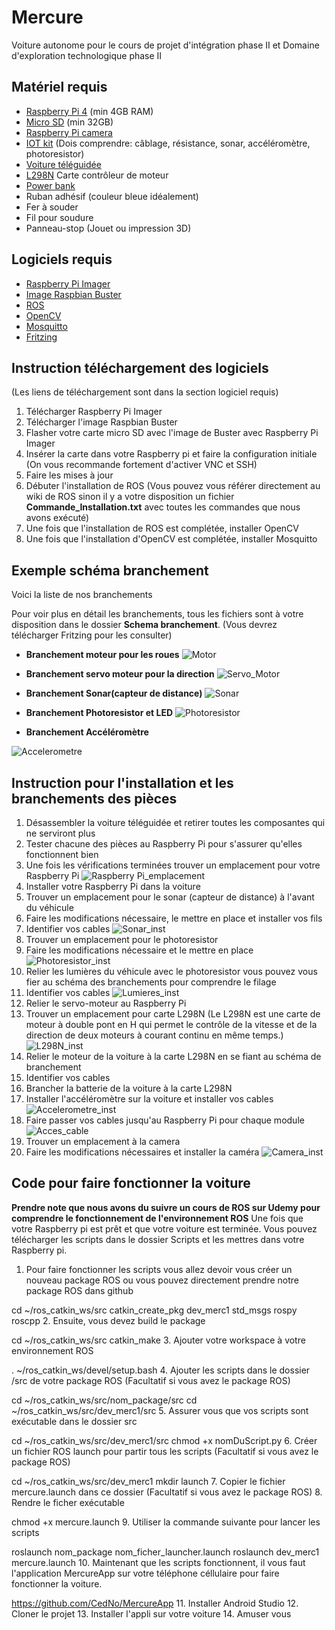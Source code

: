 # Mercure
Voiture autonome pour le cours de projet d'intégration phase II et Domaine d'exploration technologique phase II

## Matériel requis
- [Raspberry Pi 4](https://www.raspberrypi.com/products/raspberry-pi-4-model-b/) (min 4GB RAM)
- [Micro SD](https://www.amazon.ca/-/fr/SanDisk-SDSQXA1-128G-GN6MN-Carte-m%C3%A9moire-microSDXC/dp/B082WP62DV/ref=asc_df_B082WP62DV/?tag=cafrdeshadgo-20&linkCode=df0&hvadid=459547836665&hvpos=&hvnetw=g&hvrand=8851779057536802210&hvpone=&hvptwo=&hvqmt=&hvdev=c&hvdvcmdl=&hvlocint=&hvlocphy=9000552&hvtargid=pla-898437604698&psc=1) (min 32GB)
- [Raspberry Pi camera](https://www.amazon.ca/-/fr/SainSmart-Objectifs-fish-eye-Raspberry-Arduino/dp/B00N1YJKFS/ref=sr_1_15?keywords=raspberry+pi+camera&qid=1647363658&sprefix=raspberry+pi+came%2Caps%2C57&sr=8-15)
- [IOT kit](https://www.amazon.ca/-/fr/d%C3%A9marrage-Raspberry-tutoriels-d%C3%A9taill%C3%A9s-dexp%C3%A9rimentation/dp/B06W54L7B5/ref=sr_1_15?keywords=iot+kit&qid=1647363695&sprefix=iot+k%2Caps%2C59&sr=8-15) (Dois comprendre: câblage, résistance, sonar, accéléromètre, photoresistor)
- [Voiture téléguidée](https://www.amazon.ca/-/fr/perseids-Voiture-tout-terrain-t%C3%A9l%C3%A9command%C3%A9e-vitesse/dp/B08F3DY6RC/ref=sr_1_17?crid=2768RHPZXIO62&keywords=rc%2Bcar%2Bjeep&qid=1647363604&sprefix=rc%2Bcar%2Bjee%2Caps%2C71&sr=8-17&th=1)
- [L298N](https://www.amazon.ca/Moteur-contr%C3%B4leur-H-bridge-disques-contr%C3%B4le/dp/B07G81G3BP/ref=sr_1_2_sspa?keywords=l298n&qid=1647363362&sprefix=%2Caps%2C42&sr=8-2-spons&psc=1&smid=A36ZH2MCHPKXUA&spLa=ZW5jcnlwdGVkUXVhbGlmaWVyPUEzVlJPOVU1TlpJRVgyJmVuY3J5cHRlZElkPUEwODM2MDM2WVM2TlVINEk3QzdYJmVuY3J5cHRlZEFkSWQ9QTA2OTM3OTkxNUJaR08zSDdKNTA3JndpZGdldE5hbWU9c3BfYXRmJmFjdGlvbj1jbGlja1JlZGlyZWN0JmRvTm90TG9nQ2xpY2s9dHJ1ZQ==) Carte contrôleur de moteur
- [Power bank](https://www.amazon.ca/-/fr/Batterie-compacte-PowerCore-batteries-technologie/dp/B0194WDVHI/ref=sr_1_6?crid=3V3TPE8KR7TOD&keywords=power+bank+anker&qid=1647986060&s=electronics&sprefix=power+bank+a%2Celectronics%2C60&sr=1-6)
- Ruban adhésif (couleur bleue idéalement)
- Fer à souder
- Fil pour soudure
- Panneau-stop (Jouet ou impression 3D)

## Logiciels requis
- [Raspberry Pi Imager](https://www.raspberrypi.com/software/)
- [Image Raspbian Buster](https://www.raspberrypi.com/software/operating-systems/)
- [ROS](http://wiki.ros.org/ROSberryPi/Installing%20ROS%20Kinetic%20on%20the%20Raspberry%20Pi)
- [OpenCV](https://qengineering.eu/install-opencv-4.5-on-raspberry-pi-4.html)
- [Mosquitto](https://xperimentia.com/2015/08/20/installing-mosquitto-mqtt-broker-on-raspberry-pi-with-websockets/)
- [Fritzing](https://fritzing.org/download/)

## Instruction téléchargement des logiciels
(Les liens de téléchargement sont dans la section logiciel requis)
1. Télécharger Raspberry Pi Imager 
2. Télécharger l'image Raspbian Buster
3. Flasher votre carte micro SD avec l'image de Buster avec Raspberry Pi Imager
4. Insérer la carte dans votre Raspberry pi et faire la configuration initiale (On vous recommande fortement d'activer VNC et SSH)
5. Faire les mises à jour
6. Débuter l'installation de ROS (Vous pouvez vous référer directement au wiki de ROS sinon il y a votre disposition un fichier **Commande_Installation.txt** avec toutes les commandes que nous avons exécuté)
7. Une fois que l'installation de ROS est complétée, installer OpenCV
8. Une fois que l'installation d'OpenCV est complétée, installer Mosquitto

## Exemple schéma branchement
Voici la liste de nos branchements

Pour voir plus en détail les branchements, tous les fichiers sont à votre disposition dans le dossier **Schema branchement**. (Vous devrez télécharger Fritzing pour les consulter)


- **Branchement moteur pour les roues**
![Motor](/Schema%20branchement/image/Motor.png)

- **Branchement servo moteur pour la direction**
![Servo_Motor](/Schema%20branchement/image/Servo_Motor.png)

- **Branchement Sonar(capteur de distance)**
![Sonar](/Schema%20branchement/image/Sonar.png)

- **Branchement Photoresistor et LED**
![Photoresistor](/Schema%20branchement/image/Photoresistor.png)

- **Branchement Accéléromètre**

![Accelerometre](/Schema%20branchement/image/accelerometre.png)

## Instruction pour l'installation et les branchements des pièces
1. Désassembler la voiture téléguidée et retirer toutes les composantes qui ne serviront plus
2. Tester chacune des pièces au Raspberry Pi pour s'assurer qu'elles fonctionnent bien
3. Une fois les vérifications terminées trouver un emplacement pour votre Raspberry Pi
![Raspberry Pi_emplacement](/Image_Mercure/raspberryPi.jpg)
5. Installer votre Raspberry Pi dans la voiture
6. Trouver un emplacement pour le sonar (capteur de distance) à l'avant du véhicule
7. Faire les modifications nécessaire, le mettre en place et installer vos fils
8. Identifier vos cables
![Sonar_inst](/Image_Mercure/sonar.jpg)
7. Trouver un emplacement pour le photoresistor
8. Faire les modifications nécessaire et le mettre en place
![Photoresistor_inst](/Image_Mercure/photoresistor_inst.png)
9. Relier les lumières du véhicule avec le photoresistor vous pouvez vous fier au schéma des branchements pour comprendre le filage
10. Identifier vos cables
![Lumieres_inst](/Image_Mercure/lumieres_inst.png)
11. Relier le servo-moteur au Raspberry Pi
12. Trouver un emplacement pour carte L298N (Le L298N est une carte de moteur à double pont en H qui permet le contrôle de la vitesse et de la direction de deux moteurs à courant continu en même temps.)
![L298N_inst](/Image_Mercure/L298N.jpg)
14. Relier le moteur de la voiture à la carte L298N en se fiant au schéma de branchement
15. Identifier vos cables
16. Brancher la batterie de la voiture à la carte L298N
17. Installer l'accéléromètre sur la voiture et installer vos cables
![Accelerometre_inst](/Image_Mercure/accelerometre.jpg)
18. Faire passer vos cables jusqu'au Raspberry Pi pour chaque module
![Acces_cable](/Image_Mercure/cable_management.jpg)
19. Trouver un emplacement à la camera
20. Faire les modifications nécessaires et installer la caméra
![Camera_inst](/Image_Mercure/camera.jpg)

## Code pour faire fonctionner la voiture
**Prendre note que nous avons du suivre un cours de ROS sur Udemy pour comprendre le fonctionnement de l'environnement ROS**
Une fois que votre Raspberry pi est prêt et que votre voiture est terminée. Vous pouvez télécharger les scripts dans le dossier Scripts et les mettres dans votre Raspberry pi.

1. Pour faire fonctionner les scripts vous allez devoir vous créer un nouveau package ROS ou vous pouvez directement prendre notre package ROS dans github

cd ~/ros_catkin_ws/src
catkin_create_pkg dev_merc1 std_msgs rospy roscpp
2. Ensuite, vous devez build le package

cd ~/ros_catkin_ws/src
catkin_make
3. Ajouter votre workspace à votre environnement ROS

. ~/ros_catkin_ws/devel/setup.bash
4. Ajouter les scripts dans le dossier /src de votre package ROS (Facultatif si vous avez le package ROS)

cd ~/ros_catkin_ws/src/nom_package/src
cd ~/ros_catkin_ws/src/dev_merc1/src
5. Assurer vous que vos scripts sont exécutable dans le dossier src

cd ~/ros_catkin_ws/src/dev_merc1/src
chmod +x nomDuScript.py
6. Créer un fichier ROS launch pour partir tous les scripts (Facultatif si vous avez le package ROS)

cd ~/ros_catkin_ws/src/dev_merc1
mkdir launch
7. Copier le fichier mercure.launch dans ce dossier (Facultatif si vous avez le package ROS)
8. Rendre le ficher exécutable

chmod +x mercure.launch
9. Utiliser la commande suivante pour lancer les scripts

roslaunch nom_package nom_ficher_launcher.launch
roslaunch dev_merc1 mercure.launch
10. Maintenant que les scripts fonctionnent, il vous faut l'application MercureApp sur votre téléphone céllulaire pour faire fonctionner la voiture.

https://github.com/CedNo/MercureApp
11. Installer Android Studio
12. Cloner le projet
13. Installer l'appli sur votre voiture
14. Amuser vous


